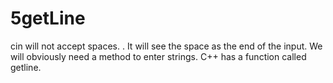 # 5getLine
cin will not accept spaces. . It will see the space as the end of the input. We will obviously need a method to enter strings.
C++ has a function called getline.
